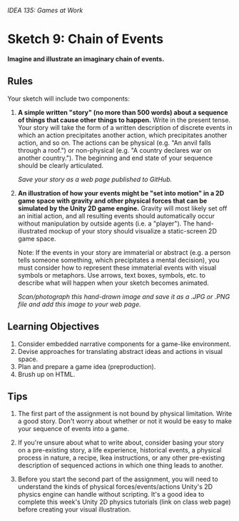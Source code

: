 *IDEA 135: Games at Work*

# Sketch 9: Chain of Events

**Imagine and illustrate an imaginary chain of events.**

## Rules

Your sketch will include two components:

1. **A simple written "story" (no more than 500 words) about a
sequence of things that cause other things to happen.** Write in the
present tense. Your story will take the form of a written description
of discrete events in which an action precipitates another action,
which precipitates another action, and so on. The actions can be
physical (e.g. "An anvil falls through a roof.") or non-physical
(e.g. "A country declares war on another country."). The beginning and
end state of your sequence should be clearly articulated.

   *Save your story as a web page published to GitHub.*

2. **An illustration of how your events might be "set into motion" in
a 2D game space with gravity and other physical forces that can be
simulated by the Unity 2D game engine.** Gravity will most likely set
off an initial action, and all resulting events should automatically
occur without manipulation by outside agents (i.e. a "player"). The
hand-illustrated mockup of your story should visualize a static-screen
2D game space.

   Note: If the events in your story are immaterial or abstract (e.g. a
person tells someone something, which precipitates a mental decision),
you must consider how to represent these immaterial events with visual
symbols or metaphors. Use arrows, text boxes, symbols, etc. to
describe what will happen when your sketch becomes animated.

   *Scan/photograph this hand-drawn image and save it as a .JPG or .PNG
file and add this image to your web page.*

## Learning Objectives
1. Consider embedded narrative components for a game-like environment.
2. Devise approaches for translating abstract ideas and actions in
visual space.
3. Plan and prepare a game idea (preproduction).
4. Brush up on HTML.

## Tips

1. The first part of the assignment is not bound by physical
limitation. Write a good story. Don't worry about whether or not it
would be easy to make your sequence of events into a game.

2. If you're unsure about what to write about, consider basing your
story on a pre-existing story, a life experience, historical events, a
physical process in nature, a recipe, Ikea instructions, or any other
pre-existing description of sequenced actions in which one thing leads
to another.

3.  Before you start the second part of the assignment, you will need
to understand the kinds of physical forces/events/actions Unity's 2D
physics engine can handle without scripting. It's a good idea to
complete this week's Unity 2D physics tutorials (link on class web
page) before creating your visual illustration.

